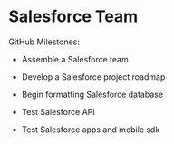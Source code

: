 # Salesforce Team

GitHub Milestones:

- Assemble a Salesforce team

- Develop a Salesforce project roadmap

- Begin formatting Salesforce database

- Test Salesforce API

- Test Salesforce apps and mobile sdk
